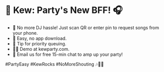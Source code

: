 
# 🚀 Kew: Party's New BFF! 🎧
- 🤷 No more DJ hassle! Just scan QR or enter pin to request songs from your phone.
- 📱 Easy, no app download.
- 💖 Tip for priority queuing.
- 🕵️‍♀️ Demo at kewparty.com.
- 📩 Email us for free 15-min chat to amp up your party!

#PartyEasy #KewRocks #NoMoreShouting 🎶🌟🎉
